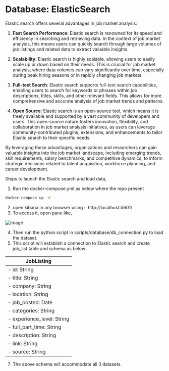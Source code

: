 # Database: ElasticSearch

Elastic search offers several advantages in job market analysis:

1. **Fast Search Performance**: Elastic search is renowned for its speed and efficiency in searching and retrieving data. In the context of job market analysis, this means users can quickly search through large volumes of job listings and related data to extract valuable insights.

2. **Scalability**: Elastic search is highly scalable, allowing users to easily scale up or down based on their needs. This is crucial for job market analysis, where data volumes can vary significantly over time, especially during peak hiring seasons or in rapidly changing job markets.

3. **Full-text Search**: Elastic search supports full-text search capabilities, enabling users to search for keywords or phrases within job descriptions, titles, skills, and other relevant fields. This allows for more comprehensive and accurate analysis of job market trends and patterns.

4. **Open Source**: Elastic search is an open-source tool, which means it is freely available and supported by a vast community of developers and users. This open-source nature fosters innovation, flexibility, and collaboration in job market analysis initiatives, as users can leverage community-contributed plugins, extensions, and enhancements to tailor Elastic search to their specific needs.

By leveraging these advantages, organizations and researchers can gain valuable insights into the job market landscape, including emerging trends, skill requirements, salary benchmarks, and competitive dynamics, to inform strategic decisions related to talent acquisition, workforce planning, and career development.

Steps to launch the Elastic search and load data,

1. Run the docker-compose.yml as below where the repo present
  ```bash
  docker-compose up -d
  ```
2. open kibana in any browser using :: http://localhost:5601/
3. To access it, open pane like,
   
  ![image](https://github.com/arunp77/Job-Market-project/assets/154029167/02d38472-2fd6-4c39-8b0d-4de2bce58635)

4. Then run the python script in scripts/database/db_connection.py to load the dataset.
5. This script will establish a connection to Elastic search and create job_list table and schema as below


|                JobListing             |
|---------------------------------------|
| - id: String                          |
| - title: String                       |
| - company: String                     |
| - location: String                    |
| - job_posted: Date                    |
| - categories: String                  |
| - experience_level: String            |
| - full_part_time: String              |
| - description: String                 |
| - link: String                        |
| - source: String                      |


7. The above schema will accommodate all 3 datasets. 
